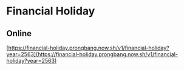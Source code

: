 # Financial Holiday

## Online

[https://financial-holiday.prongbang.now.sh/v1/financial-holiday?year=2563](https://financial-holiday.prongbang.now.sh/v1/financial-holiday?year=2563)

